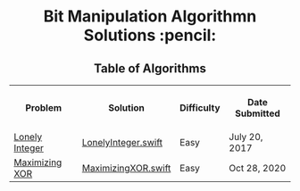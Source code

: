 <h1 align="center">Bit Manipulation Algorithmn Solutions :pencil:</h1>
<h2 align="center">Table of Algorithms</h2>
<table style="width:100%">
  <tr>
    <th><p align="center">Problem</p></th>
    <th><p align="center">Solution</p></th>
    <th><p align="center">Difficulty</p></th>
    <th><p align="center">Date Submitted</p></th>
  </tr>
  <tr>
    <td><a align="center" href="https://www.hackerrank.com/challenges/lonely-integer">Lonely Integer</a></td>
    <td><a align="center" href="Lonely%20Integer/LonelyInteger.swift">LonelyInteger.swift</a></td>
    <td>Easy</td>
    <td>July 20, 2017</td>
  </tr>
  <tr>
    <td><a align="center" href="https://www.hackerrank.com/challenges/maximizing-xor/">Maximizing XOR</a></td>
    <td><a align="center" href="Maximizing%20XOR/MaximizingXOR.swift">MaximizingXOR.swift</a></td>
    <td>Easy</td>
    <td>Oct 28, 2020</td>
  </tr>
</table>

